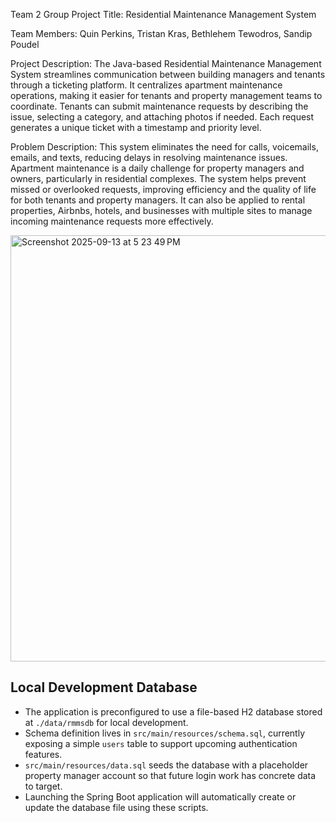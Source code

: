 Team 2 Group Project Title: Residential Maintenance Management System

Team Members: Quin Perkins, Tristan Kras, Bethlehem Tewodros, Sandip Poudel

Project Description:
The Java-based Residential Maintenance Management System streamlines communication between building managers and tenants through a ticketing platform. It centralizes apartment maintenance operations, making it easier for tenants and property management teams to coordinate. Tenants can submit maintenance requests by describing the issue, selecting a category, and attaching photos if needed. Each request generates a unique ticket with a timestamp and priority level.

Problem Description:
This system eliminates the need for calls, voicemails, emails, and texts, reducing delays in resolving maintenance issues. Apartment maintenance is a daily challenge for property managers and owners, particularly in residential complexes. The system helps prevent missed or overlooked requests, improving efficiency and the quality of life for both tenants and property managers. It can also be applied to rental properties, Airbnbs, hotels, and businesses with multiple sites to manage incoming maintenance requests more effectively.

<img width="1267" height="682" alt="Screenshot 2025-09-13 at 5 23 49 PM" src="https://github.com/user-attachments/assets/b5f83d5d-8524-4e31-bc7b-53367cd30016" />

## Local Development Database
- The application is preconfigured to use a file-based H2 database stored at `./data/rmmsdb` for local development.
- Schema definition lives in `src/main/resources/schema.sql`, currently exposing a simple `users` table to support upcoming authentication features.
- `src/main/resources/data.sql` seeds the database with a placeholder property manager account so that future login work has concrete data to target.
- Launching the Spring Boot application will automatically create or update the database file using these scripts.
